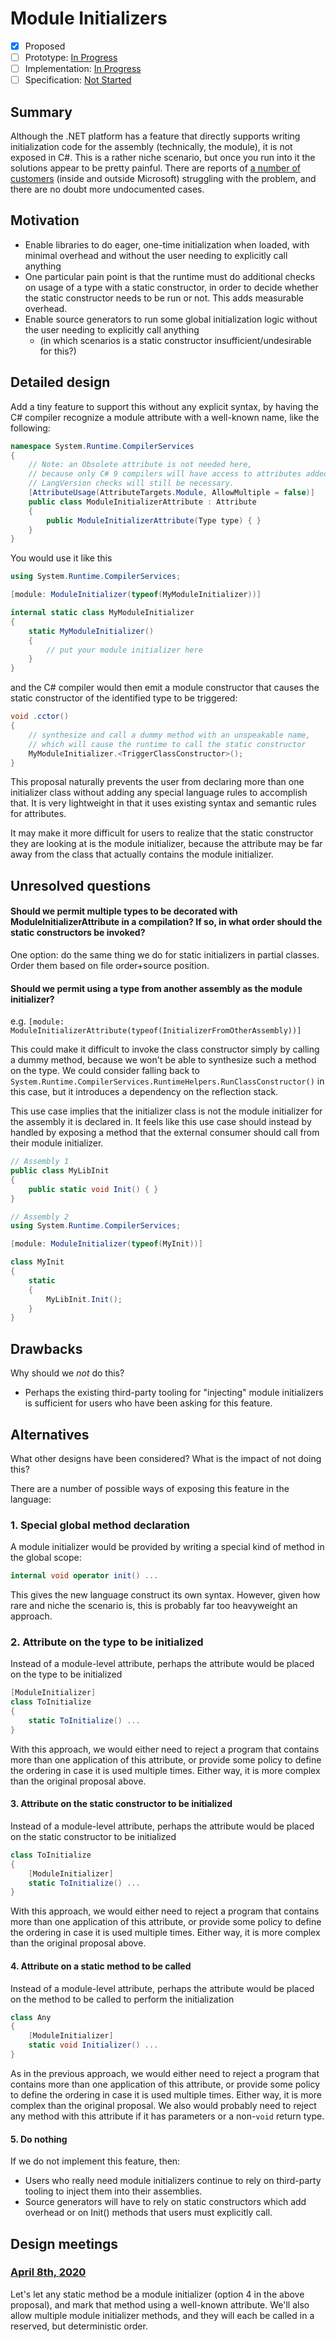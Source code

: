 # Module Initializers

* [x] Proposed
* [ ] Prototype: [In Progress](https://github.com/jnm2/roslyn/tree/module_initializer)
* [ ] Implementation: [In Progress](https://github.com/dotnet/roslyn/tree/features/module-initializers)
* [ ] Specification: [Not Started]()

## Summary
[summary]: #summary

Although the .NET platform has a feature that directly supports writing initialization code for the assembly (technically, the module), it is not exposed in C#.  This is a rather niche scenario, but once you run into it the solutions appear to be pretty painful.  There are reports of [a number of customers](https://www.google.com/search?q=.net+module+constructor+c%23&oq=.net+module+constructor) (inside and outside Microsoft) struggling with the problem, and there are no doubt more undocumented cases.

## Motivation
[motivation]: #motivation

- Enable libraries to do eager, one-time initialization when loaded, with minimal overhead and without the user needing to explicitly call anything
- One particular pain point is that the runtime must do additional checks on usage of a type with a static constructor, in order to decide whether the static constructor needs to be run or not. This adds measurable overhead.
- Enable source generators to run some global initialization logic without the user needing to explicitly call anything
  - (in which scenarios is a static constructor insufficient/undesirable for this?)

## Detailed design
[design]: #detailed-design

Add a tiny feature to support this without any explicit syntax, by having the C# compiler recognize a module attribute with a well-known name, like the following:

``` c#
namespace System.Runtime.CompilerServices
{
    // Note: an Obsolete attribute is not needed here,
    // because only C# 9 compilers will have access to attributes added in .NET 5.
    // LangVersion checks will still be necessary.
    [AttributeUsage(AttributeTargets.Module, AllowMultiple = false)]
    public class ModuleInitializerAttribute : Attribute
    {
        public ModuleInitializerAttribute(Type type) { }
    }
}
```

You would use it like this

``` c#
using System.Runtime.CompilerServices;

[module: ModuleInitializer(typeof(MyModuleInitializer))]

internal static class MyModuleInitializer
{
    static MyModuleInitializer()
    {
        // put your module initializer here
    }
}
```

and the C# compiler would then emit a module constructor that causes the static constructor of the identified type to be triggered:

``` c#
void .cctor()
{
    // synthesize and call a dummy method with an unspeakable name,
    // which will cause the runtime to call the static constructor
    MyModuleInitializer.<TriggerClassConstructor>();
}
```

This proposal naturally prevents the user from declaring more than one initializer class without adding any special language rules to accomplish that. It is very lightweight in that it uses existing syntax and semantic rules for attributes.

It may make it more difficult for users to realize that the static constructor they are looking at is the module initializer, because the attribute may be far away from the class that actually contains the module initializer.

## Unresolved questions
[unresolved]: #unresolved-questions

#### Should we permit multiple types to be decorated with ModuleInitializerAttribute in a compilation? If so, in what order should the static constructors be invoked?

One option: do the same thing we do for static initializers in partial classes. Order them based on file order+source position.

#### Should we permit using a type from another assembly as the module initializer?

e.g.  `[module: ModuleInitializerAttribute(typeof(InitializerFromOtherAssembly))]`

This could make it difficult to invoke the class constructor simply by calling a dummy method, because we won't be able to synthesize such a method on the type. We could consider falling back to `System.Runtime.CompilerServices.RuntimeHelpers.RunClassConstructor()` in this case, but it introduces a dependency on the reflection stack.

This use case implies that the initializer class is not the module initializer for the assembly it is declared in. It feels like this use case should instead by handled by exposing a method that the external consumer should call from their module initializer.

```cs
// Assembly 1
public class MyLibInit
{
    public static void Init() { }
}

// Assembly 2
using System.Runtime.CompilerServices;

[module: ModuleInitializer(typeof(MyInit))]

class MyInit
{
    static
    {
        MyLibInit.Init();
    }
}
```

## Drawbacks
[drawbacks]: #drawbacks

Why should we *not* do this?

- Perhaps the existing third-party tooling for "injecting" module initializers is sufficient for users who have been asking for this feature.

## Alternatives
[alternatives]: #alternatives

What other designs have been considered? What is the impact of not doing this?

There are a number of possible ways of exposing this feature in the language:

### 1. Special global method declaration

A module initializer would be provided by writing a special kind of method in the global scope:

```csharp
internal void operator init() ...
```

This gives the new language construct its own syntax. However, given how rare and niche the scenario is, this is probably far too heavyweight an approach.

### 2. Attribute on the type to be initialized

Instead of a module-level attribute, perhaps the attribute would be placed on the type to be initialized

```csharp
[ModuleInitializer]
class ToInitialize
{
    static ToInitialize() ...
}
```

With this approach, we would either need to reject a program that contains more than one application of this attribute, or provide some policy to define the ordering in case it is used multiple times. Either way, it is more complex than the original proposal above.

#### 3. Attribute on the static constructor to be initialized

Instead of a module-level attribute, perhaps the attribute would be placed on the static constructor to be initialized

```csharp
class ToInitialize
{
    [ModuleInitializer]
    static ToInitialize() ...
}
```

With this approach, we would either need to reject a program that contains more than one application of this attribute, or provide some policy to define the ordering in case it is used multiple times. Either way, it is more complex than the original proposal above.

#### 4. Attribute on a static method to be called

Instead of a module-level attribute, perhaps the attribute would be placed on the method to be called to perform the initialization

```csharp
class Any
{
    [ModuleInitializer]
    static void Initializer() ...
}
```

As in the previous approach, we would either need to reject a program that contains more than one application of this attribute, or provide some policy to define the ordering in case it is used multiple times. Either way, it is more complex than the original proposal. We also would probably need to reject any method with this attribute if it has parameters or a non-`void` return type.

#### 5. Do nothing
If we do not implement this feature, then:
- Users who really need module initializers continue to rely on third-party tooling to inject them into their assemblies.
- Source generators will have to rely on static constructors which add overhead or on Init() methods that users must explicitly call.

## Design meetings

### [April 8th, 2020](/meetings/2020/LDM-2020-04-08.md#module-initializers)
Let's let any static method be a module initializer (option 4 in the above proposal), and mark that method using a well-known attribute. We'll also allow multiple module initializer methods, and they will each be called in a reserved, but deterministic order.
